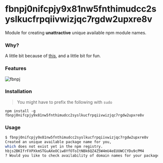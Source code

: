 # fbnpj0nifcpjy9x81nw5fnthimudcc2syslkucfrpqiivwizjqc7rgdw2upxre8v

Module for creating __unattractive__ unique available npm module names.


### Why?

A little bit because of [this](http://www.theregister.co.uk/2016/03/23/npm_left_pad_chaos),
and a little bit for fun.

### Features

![fbnpj](https://cloud.githubusercontent.com/assets/1814479/14048314/c5757860-f2ad-11e5-8dc6-fd8b4f686cf1.gif)

### Installation

> You might have to prefix the following with `sudo`

```
npm install -g fbnpj0nifcpjy9x81nw5fnthimudcc2syslkucfrpqiivwizjqc7rgdw2upxre8v
```


### Usage

```bash
$ fbnpj0nifcpjy9x81nw5fnthimudcc2syslkucfrpqiivwizjqc7rgdw2upxre8v
Created an unique available package name for you,
which does not exist yet in the npm registry.
hbjs2BKIfrFXPXkmSTGuAXeOCiw8YfOToItNBk6QZ4Z5W4mU4eEUUWCCYDu9cPM4
? Would you like to check availability of domain names for your package? (Y/n)
```
